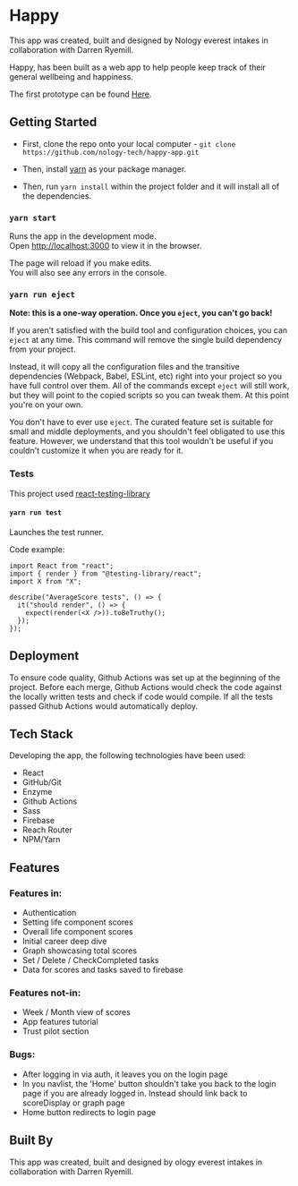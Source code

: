 # Happy

This app was created, built and designed by Nology everest intakes in collaboration with Darren Ryemill.

Happy, has been built as a web app to help people keep track of their general wellbeing and happiness.

The first prototype can be found [Here](happy-app-86830.web.app/).

## Getting Started

- First, clone the repo onto your local computer - `git clone https://github.com/nology-tech/happy-app.git`

- Then, install [yarn](https://yarnpkg.com/en/docs/getting-started) as your package manager.
- Then, run `yarn install` within the project folder and it will install all of the dependencies.

### `yarn start`

Runs the app in the development mode.<br>
Open [http://localhost:3000](http://localhost:3000) to view it in the browser.

The page will reload if you make edits.<br>
You will also see any errors in the console.

### `yarn run eject`

**Note: this is a one-way operation. Once you `eject`, you can't go back!**

If you aren't satisfied with the build tool and configuration choices, you can `eject` at any time. This command will remove the single build dependency from your project.

Instead, it will copy all the configuration files and the transitive dependencies (Webpack, Babel, ESLint, etc) right into your project so you have full control over them. All of the commands except `eject` will still work, but they will point to the copied scripts so you can tweak them. At this point you're on your own.

You don't have to ever use `eject`. The curated feature set is suitable for small and middle deployments, and you shouldn't feel obligated to use this feature. However, we understand that this tool wouldn't be useful if you couldn't customize it when you are ready for it.

### Tests

This project used [react-testing-library](https://testing-library.com/docs/react-testing-library/intro/)

#### `yarn run test`

Launches the test runner.<br>

Code example:

```
import React from "react";
import { render } from "@testing-library/react";
import X from "X";

describe("AverageScore tests", () => {
  it("should render", () => {
    expect(render(<X />)).toBeTruthy();
  });
});

```

## Deployment

To ensure code quality, Github Actions was set up at the beginning of the project. Before each merge, Github Actions would check the code against the locally written tests and check if code would compile. If all the tests passed Github Actions would automatically deploy.

## Tech Stack

Developing the app, the following technologies have been used:

- React
- GitHub/Git
- Enzyme
- Github Actions
- Sass
- Firebase
- Reach Router
- NPM/Yarn

## Features

### Features in:

- Authentication
- Setting life component scores
- Overall life component scores
- Initial career deep dive
- Graph showcasing total scores
- Set / Delete / CheckCompleted tasks
- Data for scores and tasks saved to firebase

### Features not-in:

- Week / Month view of scores
- App features tutorial
- Trust pilot section

### Bugs:

- After logging in via auth, it leaves you on the login page
- In you navlist, the 'Home' button shouldn't take you back to the login page if you are already logged in. Instead should link back to scoreDisplay or graph page
- Home button redirects to login page

## Built By

This app was created, built and designed by ology everest intakes in collaboration with Darren Ryemill.
